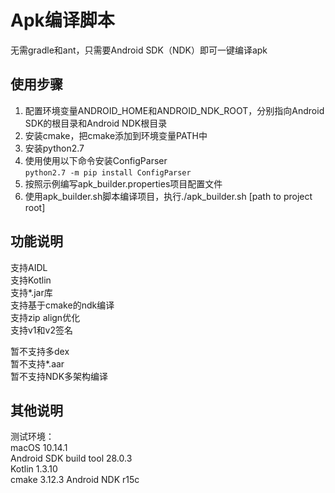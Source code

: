 # Apk编译脚本

无需gradle和ant，只需要Android SDK（NDK）即可一键编译apk   

## 使用步骤
1. 配置环境变量ANDROID_HOME和ANDROID_NDK_ROOT，分别指向Android SDK的根目录和Android NDK根目录
2. 安装cmake，把cmake添加到环境变量PATH中
3. 安装python2.7
4. 使用使用以下命令安装ConfigParser    
`python2.7 -m pip install ConfigParser`
5. 按照示例编写apk_builder.properties项目配置文件
6. 使用apk_builder.sh脚本编译项目，执行./apk_builder.sh [path to project root]

## 功能说明
支持AIDL    
支持Kotlin    
支持*.jar库   
支持基于cmake的ndk编译    
支持zip align优化    
支持v1和v2签名    
    
暂不支持多dex    
暂不支持*.aar   
暂不支持NDK多架构编译   

## 其他说明
测试环境：    
macOS 10.14.1    
Android SDK build tool 28.0.3    
Kotlin 1.3.10    
cmake 3.12.3
Android NDK r15c